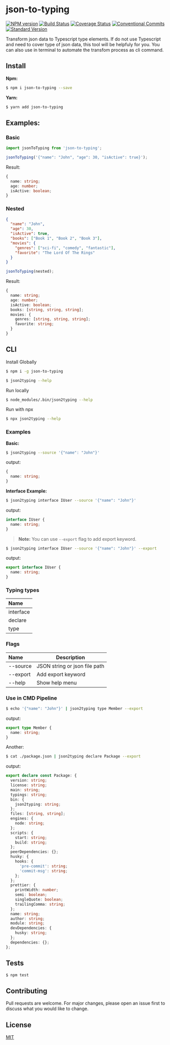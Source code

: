 # json-to-typing

[![NPM version](https://img.shields.io/npm/v/json-to-typing.svg)](https://www.npmjs.com/package/json-to-typing) [![Build Status](https://travis-ci.org/atayahmet/json-to-typing.svg?branch=main)](https://travis-ci.org/atayahmet/json-to-typing) [![Coverage Status](https://coveralls.io/repos/github/atayahmet/json-to-typing/badge.svg?branch=main)](https://coveralls.io/github/atayahmet/json-to-typing?branch=main) [![Conventional Commits](https://img.shields.io/badge/Conventional%20Commits-1.0.0-yellow.svg)](https://conventionalcommits.org) [![Standard Version](https://img.shields.io/badge/release-standard%20version-brightgreen.svg)](https://github.com/conventional-changelog/standard-version)

Transform json data to Typescript type elements. If do not use Typescript and need to cover type of json data, this tool will be helpfuly for you. You can also use in terminal to automate the transfom process as cli command.

## Install

**Npm:**

```sh
$ npm i json-to-typing --save
```

**Yarn:**

```sh
$ yarn add json-to-typing
```

## Examples:

### Basic

```js
import jsonToTyping from 'json-to-typing';

jsonToTyping('{"name": "John", "age": 30, "isActive": true}');
```

Result:

```ts
{
  name: string;
  age: number;
  isActive: boolean;
}
```

### Nested

```json
{
  "name": "John",
  "age": 30,
  "isActive": true,
  "books": ["Book 1", "Book 2", "Book 3"],
  "movies": {
    "genres": ["sci-fi", "comedy", "fantastic"],
    "favorite": "The Lord Of The Rings"
  }
}
```

```js
jsonToTyping(nested);
```

Result:

```ts
{
  name: string;
  age: number;
  isActive: boolean;
  books: [string, string, string];
  movies: {
    genres: [string, string, string];
    favorite: string;
  }
}
```

## CLI

Install Globally

```sh
$ npm i -g json-to-typing
```

```sh
$ json2typing --help
```

Run locally

```sh
$ node_modules/.bin/json2typing --help
```

Run with npx

```sh
$ npx json2typing --help
```

### Examples

**Basic:**

```sh
$ json2typing --source '{"name": "John"}'
```

output:

```ts
{
  name: string;
}
```

**Interface Example:**

```sh
$ json2typing interface IUser --source '{"name": "John"}'
```

output:

```ts
interface IUser {
  name: string;
}
```

> **Note:** You can use `--export` flag to add export keyword.

```sh
$ json2typing interface IUser --source '{"name": "John"}' --export
```

output:

```ts
export interface IUser {
  name: string;
}
```

### Typing types

| Name      |
| :-------- |
| interface |
| declare   |
| type      |

### Flags

| Name     | Description                   |
| :------- | ----------------------------- |
| --source | JSON string or json file path |
| --export | Add export keyword            |
| --help   | Show help menu                |

### Use in CMD Pipeline

```sh
$ echo '{"name": "John"}' | json2typing type Member --export
```

output:

```ts
export type Member {
  name: string;
}
```

Another:

```sh
$ cat ./package.json | json2typing declare Package --export
```

output:

```ts
export declare const Package: {
  version: string;
  license: string;
  main: string;
  typings: string;
  bin: {
    json2typing: string;
  };
  files: [string, string];
  engines: {
    node: string;
  };
  scripts: {
    start: string;
    build: string;
  };
  peerDependencies: {};
  husky: {
    hooks: {
      'pre-commit': string;
      'commit-msg': string;
    };
  };
  prettier: {
    printWidth: number;
    semi: boolean;
    singleQuote: boolean;
    trailingComma: string;
  };
  name: string;
  author: string;
  module: string;
  devDependencies: {
    husky: string;
  };
  dependencies: {};
};
```
## Tests

```sh
$ npm test
```

## Contributing

Pull requests are welcome. For major changes, please open an issue first to discuss what you would like to change.

## License

[MIT](https://choosealicense.com/licenses/mit/)